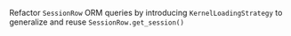 Refactor `SessionRow` ORM queries by introducing `KernelLoadingStrategy` to generalize and reuse `SessionRow.get_session()`
